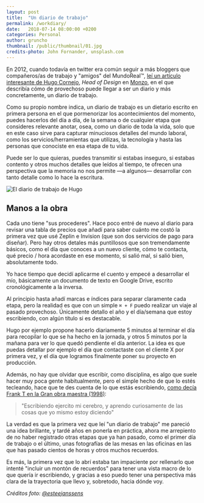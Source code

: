 ```yaml
---
layout: post
title:  "Un diario de trabajo"
permalink: /workdiary/
date:   2018-07-14 08:00:00 +0200
categories: Personal
author: gruncho
thumbnail: /public/thumbnail/01.jpg
credits-photo: John Fornander, unsplash.com
---
```

En 2012, cuando todavía en twitter era común seguir a más bloggers que compañeros/as de trabajo y "amigos" del MundoReal™, [leí un artículo interesante de Hugo Cornejo](http://infa.me/diario-de-trabajo/), *Head of Design* en [Monzo](https://monzo.com/), en el que describía cómo de provechoso puede llegar a ser un diario y más concretamente, un diario de trabajo.

Como su propio nombre indica, un diario de trabajo es un dietario escrito en primera persona en el que pormenorizar los acontecimientos del momento, puedes hacerlos del día a día, de la semana o de cualquier etapa que consideres relevante anotar, osea, como un diario de toda la vida, solo que en este caso sirve para capturar minuciosos detalles del mundo laboral, como los servicios/herramientas que utilizas, la tecnología y hasta las personas que conociste en esa etapa de tu vida.

Puede ser lo que quieras, puedes transmitir si estabas inseguro, si estabas contento y otros muchos detalles que leídos al tiempo, te ofrecen una perspectiva que la memoria no nos permite —a algunos— desarrollar con tanto detalle como lo hace la escritura.

![El diario de trabajo de Hugo](http://farm8.staticflickr.com/7158/6745897701_6045e358d9_o.png)

## Manos a la obra

Cada uno tiene "sus procederes". Hace poco entré de nuevo al diario para revisar una tabla de precios que añadí para saber cuánto me costó la primera vez que usé Zeplin e Invision (que son dos servicios de pago para diseñar). Pero hay otros detales más puntillosos que son tremendamente básicos, como el día que conoces a un nuevo cliente, cómo te contacta, qué precio / hora acordaste en ese momento, si salió mal, si salió bien, absolutamente todo.

Yo hace tiempo que decidí aplicarme el cuento y empecé a desarrollar el mío, básicamente un documento de texto en Google Drive, escrito cronológicamente a la inversa. 

Al principio hasta añadí marcas e índices para separar claramente cada etapa, pero la realidad es que con un simple  `⌘ + F` puedo realizar un viaje al pasado provechoso. Únicamente detallo el año y el día/semana que estoy escribiendo, con algún título si es destacable.

Hugo por ejemplo propone hacerlo diariamente 5 minutos al terminar el día para recopilar lo que se ha hecho en la jornada, y otros 5 minutos por la mañana para ver lo que quedó pendiente el día anterior. La idea es que puedas detallar por ejemplo el día que contactaste con el cliente X por primera vez, y el día que logramos finalmente poner su proyecto en producción.

Además, no hay que olvidar que escribir, como disciplina, es  algo que suele hacer muy poca gente habitualmente, pero el simple hecho de que lo estés tecleando, hace que te des cuenta de lo que estás escribiendo, [como decía Frank T en la Gran obra maestra (1998)](https://www.youtube.com/watch?v=oLt2hS-VvzE): 

<blockquote>"Escribiendo ejercito mi cerebro, y aprendo curiosamente de las cosas que yo mismo estoy diciendo"</blockquote>

La verdad es que la primera vez que  leí "un diario de trabajo" me pareció una idea brillante, y tardé años en ponerla en práctica, ahora me arrepiento de no haber registrado otras etapas que ya han pasado, como el primer día de trabajo o el último, unas fotografías de las mesas en las oficinas en las que has pasado cientos de horas y otros muchos recuerdos.

Es más, la primera vez que lo abrí estaba tan impaciente por rellenarlo que intenté "incluir un montón de recuerdos" para tener una vista macro de lo que quería ir escribiendo, y gracias a eso puedo tener una perspectiva más clara de la trayectoria que llevo y, sobretodo, hacia dónde voy.

*Créditos foto: [@esteejanssens](https://unsplash.com/@esteejanssens)*
